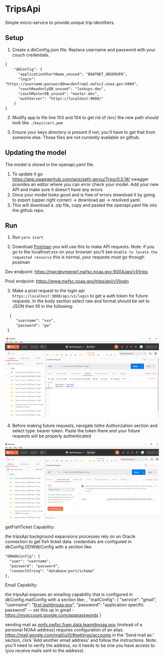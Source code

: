 # TripsApi
Simple micro-service to provide unique trip identifiers.

## Setup
1. Create a dbConfig.json file. Replace username and password with your couch credentials. 
```
{
    "dbConfig": {
      "applicationShortName_unused": "BOATNET_OBSERVER",
      "login": "https://username:password@nwcdevfram2.nwfsc2.noaa.gov:6984",
      "couchReadonlyDB_unused": "lookups-dev",
      "couchMasterDB_unused": "master-dev",
      "authServer": "https://localhost:9000/"
    }
}
```

2. Modify app.ts file line 103 and 104 to get rid of /src/ the new path should look like `./keys/cert.pem`

3. Ensure your keys directory is present if not, you'll have to get that from someone else. Those files are not currently available on github. 

## Updating the model
The model is stored in the openapi.yaml file. 

1. To update it go https://app.swaggerhub.com/apis/seth.gerou/Trips/0.0.1#/ swagger provides an editor where you can error check your model. Add your new API and make sure it doesn't have any errors
2. Once your model looks good and is free of errors download it by going to export (upper right corner) -> download api -> resolved yaml. 
3. This will download a .zip file, copy and pasted the openapi.yaml file into the github repo. 


## Run
1. Run `yarn start`

2. Download [Postman](https://www.postman.com/) you will use this to make API requests. Note: if you go to the localhost:xxx on your browser you'll see `Unable to locate the requested resource` this is normal, your requests must go through postman

Dev endpoint: https://nwcdevmeow1.nwfsc.noaa.gov:9004/api/v1/trips

Prod endpoint: https://www.nwfsc.noaa.gov/trips/api/v1/login

3. Make a post request to the login api `https://localhost:3000/api/v1/login` to get a auth token for future requests. In the body section select raw and format should be set to JSON then fill in the following:
```
  {
     "username": "xxx",
     "password": "pw"
 }
```
<img src="./login.PNG" alt="Login">

4. Before making future requests, navigate tothe Authorization section and select type: bearer token. Paste the token there and your future requests will be properly authenticated

<img src="./token.PNG" alt="Login">

getFishTicket Capability:

the tripsApi background expansions processes rely on an Oracle connection to get fish ticket data.  credentials are configured in dbConfig.ODWdbConfig with a section like:

    "ODWdbConfig": {
      "user": "username",
      "password": "password",
      "connectString": "database:port/schema"
    },

Email Capabilty:

the tripsApi exposes an emailing capability that is configured in dbConfig.mailConfig with a section like:
,
    "mailConfig": {
      "service": "gmail",
      "username": "first.last@noaa.gov",
      "password": "application specific password" -- set this up in gmail - https://myaccount.google.com/apppasswords
    }

sending mail as nmfs.nwfsc.fram.data.team@noaa.gov (instead of a personal NOAA address) requires configuration of an alias.
https://mail.google.com/mail/u/0/#settings/accounts in the 'Send mail as:' section, click 'Add another email address' and follow the instructions.
Note: you'll need to verify the address, so it needs to be one you have access to (you receive mails sent to the address).

